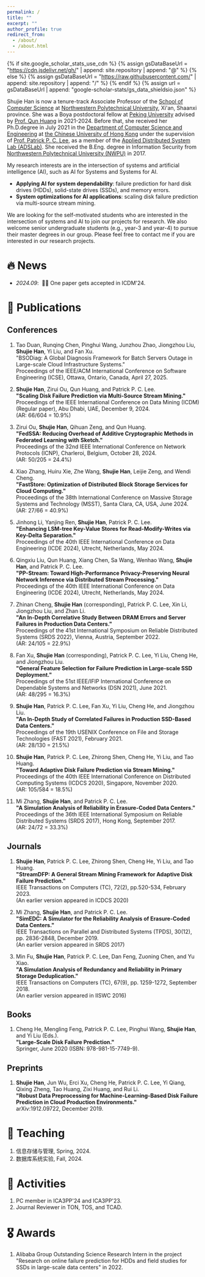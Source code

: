 ```yaml
---
permalink: /
title: ""
excerpt: ""
author_profile: true
redirect_from: 
  - /about/
  - /about.html
---
```


{% if site.google_scholar_stats_use_cdn %}
{% assign gsDataBaseUrl = "https://cdn.jsdelivr.net/gh/" | append: site.repository | append: "@" %}
{% else %}
{% assign gsDataBaseUrl = "https://raw.githubusercontent.com/" | append: site.repository | append: "/" %}
{% endif %}
{% assign url = gsDataBaseUrl | append: "google-scholar-stats/gs_data_shieldsio.json" %}

<span class='anchor' id='about-me'></span>

Shujie Han is now a tenure-track Associate Professor of the [School of Computer Science](https://jsj.nwpu.edu.cn/enweb/HOME.htm) at [Northwestern Polytechnical University](https://www.nwpu.edu.cn/), Xi'an, Shaanxi province. She was a Boya postdoctoral fellow at [Peking University](https://www.pku.edu.cn/) advised by [Prof. Qun Huang](https://huangqundl.github.io/) in 2021-2024. Before that, she received her Ph.D.degree in July 2021 in the [Department of Computer Science and Engineering](https://www.cse.cuhk.edu.hk) at [the Chinese University of Hong Kong](https://www.cuhk.edu.hk/english/index.html) under the supervision of [Prof. Patrick P. C. Lee](http://www.cse.cuhk.edu.hk/~pclee), as a member of the [Applied Distributed System Lab (ADSLab)](http://adslab.cse.cuhk.edu.hk/). She received the B.Eng. degree in Information Security from [Northwestern Polytechnical University (NWPU)](https://www.nwpu.edu.cn/) in 2017. 

My research interests are in the intersection of systems and artificial intelligence (AI), such as AI for Systems and Systems for AI.
- **Applying AI for system dependability**: failure prediction for hard disk drives (HDDs), solid-state drives (SSDs), and memory errors.
- **System optimizations for AI applications**: scaling disk failure prediction via multi-source stream mining.

We are looking for the self-motivated students who are interested in the intersection of systems and AI to join our projects for research.
We also welcome senior undergraduate students (e.g., year-3 and year-4) to pursue their master degrees in our group.
Please feel free to contact me if you are interested in our research projects.

# 🔥 News
- *2024.09*: &nbsp;🎉🎉 One paper gets accepted in ICDM'24.

# 📝 Publications 
<!--div class='paper-box'><div class='paper-box-image'><div><div class="badge">CVPR 2016</div><img src='images/500x300.png' alt="sym" width="100%"></div></div>
<div class='paper-box-text' markdown="1">

[Deep Residual Learning for Image Recognition](https://openaccess.thecvf.com/content_cvpr_2016/papers/He_Deep_Residual_Learning_CVPR_2016_paper.pdf)

**Kaiming He**, Xiangyu Zhang, Shaoqing Ren, Jian Sun

[**Project**](https://scholar.google.com/citations?view_op=view_citation&hl=zh-CN&user=DhtAFkwAAAAJ&citation_for_view=DhtAFkwAAAAJ:ALROH1vI_8AC) <strong><span class='show_paper_citations' data='DhtAFkwAAAAJ:ALROH1vI_8AC'></span></strong>
- Lorem ipsum dolor sit amet, consectetur adipiscing elit. Vivamus ornare aliquet ipsum, ac tempus justo dapibus sit amet. 
</div>
</div-->

Conferences
------
1. Tao Duan, Runqing Chen, Pinghui Wang, Junzhou Zhao, Jiongzhou Liu, **Shujie Han**, Yi Liu, and Fan Xu.  
"BSODiag: A Global Diagnosis Framework for Batch Servers Outage in Large-scale Cloud Infrastructure Systems."  
Proceedings of the IEEE/ACM International Conference on Software Engineering (ICSE), Ottawa, Ontario, Canada, April 27, 2025.  

1. **Shujie Han**, Zirui Ou, Qun Huang, and Patrick P. C. Lee.  
**"Scaling Disk Failure Prediction via Multi-Source Stream Mining."**  
Proceedings of the IEEE International Conference on Data Mining (ICDM) (Regular paper), Abu Dhabi, UAE, December 9, 2024.  
(AR: 66/604 = 10.9%)  

1. Zirui Ou, **Shujie Han**, Qihuan Zeng, and Qun Huang.  
**"FedSSA: Reducing Overhead of Additive Cryptographic Methods in Federated Learning with Sketch."**  
Proceedings of the 32nd IEEE International Conference on Network Protocols (ICNP), Charleroi, Belgium, October 28, 2024.  
(AR: 50/205 = 24.4%)  

1. Xiao Zhang, Huiru Xie, Zhe Wang, **Shujie Han**, Leijie Zeng, and Wendi Cheng.  
**"FastStore: Optimization of Distributed Block Storage Services for Cloud Computing."**  
Proceedings of the 38th International Conference on Massive Storage Systems and Technology (MSST), Santa Clara, CA, USA, June 2024.  
(AR: 27/66 = 40.9%)  

1. Jinhong Li, Yanjing Ren, **Shujie Han**, Patrick P. C. Lee.  
**"Enhancing LSM-tree Key-Value Stores for Read-Modify-Writes via Key-Delta Separation."**  
Proceedings of the 40th IEEE International Conference on Data Engineering (ICDE 2024), Utrecht, Netherlands, May 2024.  

1. Qingxiu Liu, Qun Huang, Xiang Chen, Sa Wang, Wenhao Wang, **Shujie Han**, and Patrick P. C. Lee.  
**"PP-Stream: Toward High-Performance Privacy-Preserving Neural Network Inference via Distributed Stream Processing."**  
Proceedings of the 40th IEEE International Conference on Data Engineering (ICDE 2024), Utrecht, Netherlands, May 2024.  

1. Zhinan Cheng, **Shujie Han** (corresponding), Patrick P. C. Lee, Xin Li, Jiongzhou Liu, and Zhan Li.  
**"An In-Depth Correlative Study Between DRAM Errors and Server Failures in Production Data Centers."**  
Proceedings of the 41st International Symposium on Reliable Distributed Systems (SRDS 2022), Vienna, Austria, September 2022.  
(AR: 24/105 = 22.9%)  

1. Fan Xu, **Shujie Han** (corresponding), Patrick P. C. Lee, Yi Liu, Cheng He, and Jiongzhou Liu.  
**"General Feature Selection for Failure Prediction in Large-scale SSD Deployment."**  
Proceedings of the 51st IEEE/IFIP International Conference on Dependable Systems and Networks (DSN 2021), June 2021.  
(AR: 48/295 = 16.3%)  

1. **Shujie Han**, Patrick P. C. Lee, Fan Xu, Yi Liu, Cheng He, and Jiongzhou Liu.  
**"An In-Depth Study of Correlated Failures in Production SSD-Based Data Centers."**  
Proceedings of the 19th USENIX Conference on File and Storage Technologies (FAST 2021), February 2021.  
(AR: 28/130 = 21.5%)  

1. **Shujie Han**, Patrick P. C. Lee, Zhirong Shen, Cheng He, Yi Liu, and Tao Huang.  
**"Toward Adaptive Disk Failure Prediction via Stream Mining."**  
Proceedings of the 40th IEEE International Conference on Distributed Computing Systems (ICDCS 2020), Singapore, November 2020.  
(AR: 105/584 = 18.5%)  

1. Mi Zhang, **Shujie Han**, and Patrick P. C. Lee.  
**"A Simulation Analysis of Reliability in Erasure-Coded Data Centers."**  
Proceedings of the 36th IEEE International Symposium on Reliable Distributed Systems (SRDS 2017), Hong Kong, September 2017.  
(AR: 24/72 = 33.3%)

Journals
------

1. **Shujie Han**, Patrick P. C. Lee, Zhirong Shen, Cheng He, Yi Liu, and Tao Huang.  
**"StreamDFP: A General Stream Mining Framework for Adaptive Disk Failure Prediction."**  
IEEE Transactions on Computers (TC), 72(2), pp.520-534, February 2023.  
(An earlier version appeared in ICDCS 2020)  

1. Mi Zhang, **Shujie Han**, and Patrick P. C. Lee.  
**"SimEDC: A Simulator for the Reliability Analysis of Erasure-Coded Data Centers."**  
IEEE Transactions on Parallel and Distributed Systems (TPDS), 30(12), pp. 2836-2848, December 2019.  
(An earlier version appeared in SRDS 2017)  

1. Min Fu, **Shujie Han**, Patrick P. C. Lee, Dan Feng, Zuoning Chen, and Yu Xiao.  
**"A Simulation Analysis of Redundancy and Reliability in Primary Storage Deduplication."**  
IEEE Transactions on Computers (TC), 67(9), pp. 1259-1272, September 2018.  
(An earlier version appeared in IISWC 2016)  

Books
------

1. Cheng He, Mengling Feng, Patrick P. C. Lee, Pinghui Wang, **Shujie Han**, and Yi Liu (Eds.).  
**"Large-Scale Disk Failure Prediction."**  
Springer, June 2020 (ISBN: 978-981-15-7749-9).  

Preprints
------

1. **Shujie Han**, Jun Wu, Erci Xu, Cheng He, Patrick P. C. Lee, Yi Qiang, Qixing Zheng, Tao Huang, Zixi Huang, and Rui Li.  
**"Robust Data Preprocessing for Machine-Learning-Based Disk Failure Prediction in Cloud Production Environments."**  
arXiv:1912.09722, December 2019.  

# 📖 Teaching

1. 信息存储与管理, Spring, 2024.  
1. 数据库系统实验, Fall, 2024.  

# 💬 Activities

1. PC member in ICA3PP'24 and ICA3PP'23.  
1. Journal Reviewer in TON, TOS, and TCAD.  

# 🎖 Awards

1. Alibaba Group Outstanding Science Research Intern in the project "Research on online failure prediction for HDDs and field studies for SSDs in large-scale data centers" in 2022.  

